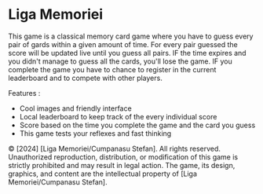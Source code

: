 # Liga Memoriei

 This game is a classical memory card game where you have to guess every pair of gards within a given amount of time.
 For every pair guessed the score will be updated live until you guess all pairs.
 IF the time expires and you didn't manage to guess all the cards, you'll lose the game.
 IF you complete the game you have to chance to register in the current leaderboard and to compete with other players.

 Features :
  - Cool images and friendly interface
  - Local leaderboard to keep track of the every individual score
  - Score based on the time you complete the game and the card you guess
  - This game tests your reflexes and fast thinking



© [2024] [Liga Memoriei/Cumpanasu Stefan]. All rights reserved. Unauthorized reproduction, distribution, or modification of this game is strictly prohibited and may result in legal action. The game, its design, graphics, and content are the intellectual property of [Liga Memoriei/Cumpanasu Stefan].
